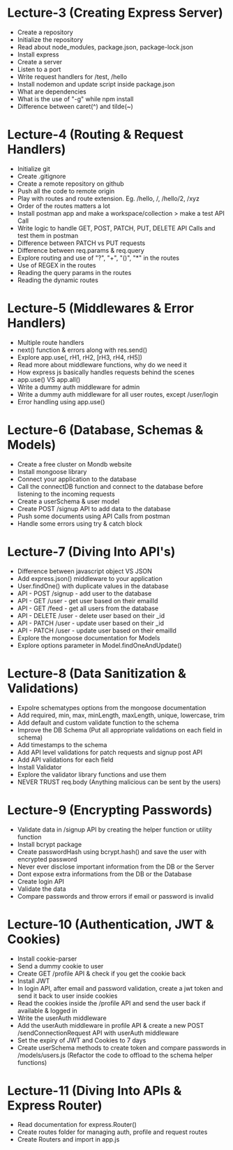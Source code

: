 # Lecture-3 (Creating Express Server)

- Create a repository
- Initialize the repository
- Read about node_modules, package.json, package-lock.json
- Install express
- Create a server
- Listen to a port
- Write request handlers for /test, /hello
- Install nodemon and update script inside package.json
- What are dependencies
- What is the use of "-g" while npm install
- Difference between caret(^) and tilde(~)


# Lecture-4 (Routing & Request Handlers)

- Initialize git
- Create .gitignore
- Create a remote repository on github
- Push all the code to remote origin
- Play with routes and route extension. Eg. /hello, /, /hello/2, /xyz
- Order of the routes matters a lot
- Install postman app and make a workspace/collection > make a test API Call
- Write logic to handle GET, POST, PATCH, PUT, DELETE API Calls and test them in 
  postman
- Difference between PATCH vs PUT requests
- Difference between req.params & req.query
- Explore routing and use of "?", "+", "()", "*" in the routes
- Use of REGEX in the routes
- Reading the query params in the routes
- Reading the dynamic routes


# Lecture-5 (Middlewares & Error Handlers)

- Multiple route handlers
- next() function & errors along with res.send()
- Explore app.use(<path>, rH1, rH2, [rH3, rH4, rH5])
- Read more about middleware functions, why do we need it
- How express js basically handles requests behind the scenes
- app.use() VS app.all() 
- Write a dummy auth middleware for admin
- Write a dummy auth middleware for all user routes, except /user/login
- Error handling using app.use()


# Lecture-6 (Database, Schemas & Models)

- Create a free cluster on Mondb website
- Install mongoose library
- Connect your application to the database
- Call the connectDB function and connect to the database before listening to the 
  incoming requests
- Create a userSchema & user model
- Create POST /signup API to add data to the database
- Push some documents using API Calls from postman
- Handle some errors using try & catch block


# Lecture-7 (Diving Into API's)

- Difference between javascript object VS JSON
- Add express.json() middleware to your application
- User.findOne() with duplicate values in the database
- API - POST /signup - add user to the database
- API - GET /user - get user based on their emailId
- API - GET /feed - get all users from the database
- API - DELETE /user - delete user based on their _id
- API - PATCH /user - update user based on their _id
- API - PATCH /user - update user based on their emailId
- Explore the mongoose documentation for Models
- Explore options parameter in Model.findOneAndUpdate()


# Lecture-8 (Data Sanitization & Validations)

- Expolre schematypes options from the mongoose documentation
- Add required, min, max, minLength, maxLength, unique, lowercase, 
  trim
- Add default and custom validate function to the schema
- Improve the DB Schema (Put all appropriate validations on each 
  field in schema)
- Add timestamps to the schema
- Add API level validations for patch requests and signup post API
- Add API validations for each field
- Install Validator
- Explore the validator library functions and use them
- NEVER TRUST req.body (Anything malicious can be sent by the 
  users)


# Lecture-9 (Encrypting Passwords)

- Validate data in /signup API by creating the helper function or utility function
- Install bcrypt package
- Create passwordHash using bcrypt.hash() and save the user with encrypted 
  password
- Never ever disclose important information from the DB or the Server
- Dont expose extra informations from the DB or the Database
- Create login API
- Validate the data
- Compare passwords and throw errors if email or password is invalid


# Lecture-10 (Authentication, JWT & Cookies)

- Install cookie-parser
- Send a dummy cookie to user
- Create GET /profile API & check if you get the cookie back
- Install JWT 
- In login API, after email and password validation, create a jwt token and send 
  it back to user inside cookies
- Read the cookies inside the /profile API and send the user back if available & 
  logged in
- Write the userAuth middleware
- Add the userAuth middleware in profile API & create a new POST 
  /sendConnectionRequest API with userAuth middleware
- Set the expiry of JWT and Cookies to 7 days
- Create userSchema methods to create token and compare passwords in 
  /models/users.js (Refactor the code to offload to the schema helper functions)


# Lecture-11 (Diving Into APIs & Express Router)

- Read documentation for express.Router()
- Create routes folder for managing auth, profile and request routes
- Create Routers and import in app.js